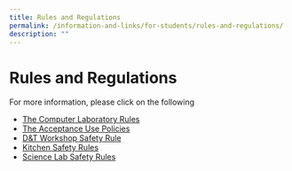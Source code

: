 ```yaml
---
title: Rules and Regulations
permalink: /information-and-links/for-students/rules-and-regulations/
description: ""
---
```


Rules and Regulations
=====================

For more information, please click on the following   
  
* [The Computer Laboratory Rules](/files/Computer%20Laboratory%20and%20IT%20Facilities%20and%20Rules2017.pdf)
*   [The Acceptance Use Policies](/files/Acceptable%20Use%20Policies2017.pdf) 
*   [D&T Workshop Safety Rule](/files/D&T%20Workshop%20Safety%20Rules%20-%20Copy1.pdf)
*   [Kitchen Safety Rules](/files/Kitchen%20Safety%20Rules.pdf)
*   [Science Lab Safety Rules](/files/SCIENCE%20LABORATORY%20SAFETY%20RULES.pdf)
